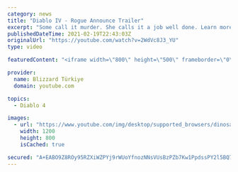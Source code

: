 ```yaml
---
category: news
title: "Diablo IV - Rogue Announce Trailer"
excerpt: "Some call it murder. She calls it a job well done. Learn more at Diablo4.com. The Rogue is the newest addition to the Diablo IV ..."
publishedDateTime: 2021-02-19T22:43:03Z
originalUrl: "https://youtube.com/watch?v=2WdVc8J3_YU"
type: video

featuredContent: "<iframe width=\"800\" height=\"500\" frameborder=\"0\" src=\"https://www.youtube.com/embed/2WdVc8J3_YU\" allow=\"accelerometer; autoplay; encrypted-media; gyroscope; picture-in-picture\" allowfullscreen></iframe>"

provider:
  name: Blizzard Türkiye
  domain: youtube.com

topics:
  - Diablo 4

images:
  - url: "https://www.youtube.com/img/desktop/supported_browsers/dinosaur.png"
    width: 1200
    height: 800
    isCached: true

secured: "A+EABO9Z8ROy95RZXiWZPYj9rWUoYfnozNNsVUsBzPZb7Kw1PpdssPY2l5BQ7HfHoeJyBuX3LPTHLp2nygOjJ9u3P5xvRRicJSZOnpQfZUwT/rmgLe51muRAgWYKmdaDwmsdpTZdvL7COiZ538vZft1EpwY2r8JM3+Pkx8qAIXtoXnrKThIu9pt8SAb/9VVldr2TSwNcnBwopjeWtabASEZniuXt+rloRvZw2TKZTMJ87dEPBfvrvVYMHv7VBfF2+uvjK1TaUR6M47wtTDfZQa6gfC9RJ4c7ySg23fKIBEWnrMMArLUPSdKFtoxlkXg1Hv2bRXpyX4prdo7ysAgtCMxocdjlB01fKMZxk9516gB7/2pDztx1AWaVaodG1Jr8g6xBIhDR/ctbtRACEeZQTQ==;Iyiliijt9hqgkHPMfrjzjg=="
---
```


